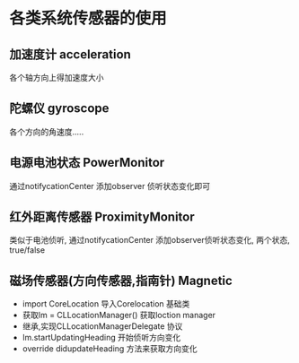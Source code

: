 # 各类系统传感器的使用

加速度计 acceleration
---

各个轴方向上得加速度大小



陀螺仪 gyroscope
---

各个方向的角速度..... 


电源电池状态 PowerMonitor
---

通过notifycationCenter 添加observer 侦听状态变化即可



红外距离传感器 ProximityMonitor
---

类似于电池侦听, 通过notifycationCenter 添加observer侦听状态变化, 两个状态, true/false




磁场传感器(方向传感器,指南针) Magnetic
---

- import CoreLocation 导入Corelocation 基础类
- 获取lm = CLLocationManager() 获取loction manager
- 继承,实现CLLocationManagerDelegate 协议
- lm.startUpdatingHeading 开始侦听方向变化
- override didupdateHeading 方法来获取方向变化